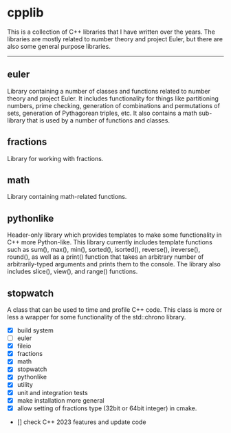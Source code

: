 # cpplib

This is a collection of C++ libraries that I have written over the years.
The libraries are mostly related to number theory and project Euler, but 
there are also some general purpose libraries.

---

## euler

Library containing a number of classes and functions related to number
theory and project Euler. It includes functionality for things like 
partitioning numbers, prime checking, generation of combinations and
permutations of sets, generation of Pythagorean triples, etc. It also
contains a math sub-library that is used by a number of functions and
classes.

## fractions

Library for working with fractions.

## math

Library containing math-related functions.

## pythonlike

Header-only library which provides templates to make some functionality in
C++ more Python-like. This library currently includes template functions such
as sum(), max(), min(), sorted(), isorted(), reverse(), ireverse(), round(),
as well as a print() function that takes an arbitrary number of arbitrarily-typed
arguments and prints them to the console. The library also includes slice(),
view(), and range() functions.

## stopwatch

A class that can be used to time and profile C++ code. This class is
more or less a wrapper for some functionality of the std::chrono library.

- [x]  build system
- [ ]  euler
- [x]  fileio
- [x]  fractions
- [x]  math
- [x]  stopwatch
- [x]  pythonlike
- [x]  utility
- [x]  unit and integration tests
- [x]  make installation more general
- [x]  allow setting of fractions type (32bit or 64bit integer) in cmake.
- []   check C++ 2023 features and update code
